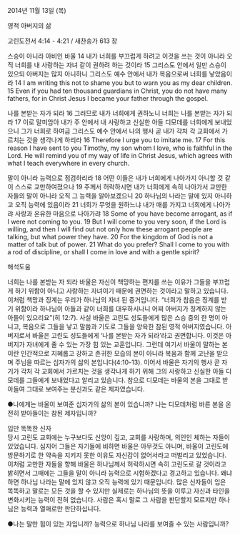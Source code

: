 2014년 11월 13일 (목)

영적 아버지의 삶



고린도전서 4:14 - 4:21 / 새찬송가 613 장


스승이 아니라 아비인 바울
14 내가 너희를 부끄럽게 하려고 이것을 쓰는 것이 아니라 오직 너희를 내 사랑하는 자녀 같이 권하려 하는 것이라 15 그리스도 안에서 일만 스승이 있으되 아버지는 많지 아니하니 그리스도 예수 안에서 내가 복음으로써 너희를 낳았음이라 
14 I am writing this not to shame you but to warn you as my dear children. 15 Even if you had ten thousand guardians in Christ, you do not have many fathers, for in Christ Jesus I became your father through the gospel.

나를 본받는 자가 되라
16 그러므로 내가 너희에게 권하노니 너희는 나를 본받는 자가 되라 17 이로 말미암아 내가 주 안에서 내 사랑하고 신실한 아들 디모데를 너희에게 보내었으니 그가 너희로 하여금 그리스도 예수 안에서 나의 행사 곧 내가 각처 각 교회에서 가르치는 것을 생각나게 하리라 
16 Therefore I urge you to imitate me. 17 For this reason I have sent to you Timothy, my son whom I love, who is faithful in the Lord. He will remind you of my way of life in Christ Jesus, which agrees with what I teach everywhere in every church.

말이 아니라 능력으로 점검하리라
18 어떤 이들은 내가 너희에게 나아가지 아니할 것 같이 스스로 교만하여졌으나 19 주께서 허락하시면 내가 너희에게 속히 나아가서 교만한 자들의 말이 아니라 오직 그 능력을 알아보겠으니 20 하나님의 나라는 말에 있지 아니하고 오직 능력에 있음이라 21 너희가 무엇을 원하느냐 내가 매를 가지고 너희에게 나아가랴 사랑과 온유한 마음으로 나아가랴
18 Some of you have become arrogant, as if I were not coming to you. 19 But I will come to you very soon, if the Lord is willing, and then I will find out not only how these arrogant people are talking, but what power they have. 20 For the kingdom of God is not a matter of talk but of power. 21 What do you prefer? Shall I come to you with a rod of discipline, or shall I come in love and with a gentle spirit?

해석도움





너희는 나를 본받는 자 되라 
바울은 자신이 책망하는 편지를 쓰는 이유가 그들을 부끄럽게 하기 위함이 아니고 사랑하는 자녀이기 때문에 권면하는 것이라고 말하고 있습니다. 이처럼 책망과 징계는 우리가 하나님의 자녀 된 증거입니다. “너희가 참음은 징계를 받기 위함이라 하나님이 아들과 같이 너희를 대우하시나니 어찌 아버지가 징계하지 않는 아들이 있으리요”(히 12:7). 사실 바울은 고린도 성도들에게 많은 스승 중의 한 명이 아니고, 복음으로 그들을 낳고 말씀과 기도로 그들을 양육한 참된 영적 아버지였습니다. 아버지로서 바울은 고린도 성도들에게 ‘나를 본받는 자가 되라’라고 권면합니다. 이것은 아버지가 자녀에게 줄 수 있는 가장 힘 있는 교훈입니다. 그런데 여기서 바울이 말하는 본이란 인간적으로 지혜롭고 강하고 존귀한 모습의 본이 아니라 복음과 함께 고난을 받으며 주님을 따르는 십자가의 삶의 본입니다(4:10-13). 이어서 바울은 자기의 행사 곧 자기가 각처 각 교회에서 가르치는 것을 생각나게 하기 위해 그의 사랑하고 신실한 아들 디모데를 그들에게 보내었다고 알리고 있습니다. 참으로 디모데는 바울의 본을 그대로 받아들여 그대로 보여주는 분신과도 같은 제자였습니다.

●나에게는 바울이 보여준 십자가의 삶의 본이 있습니까? 나는 디모데처럼 바른 본을 온전히 받아들이는 참된 제자입니까?

입만 똑똑한 신자  
당시 고린도 교회에는 누구보다도 신앙이 깊고, 교회를 사랑하며, 의인인 체하는 자들이 있었습니다. 심지어 그들은 자기들에 비하면 바울은 아무것도 아니며, 바울이 고린도에 방문하기로 한 약속을 지키지 못한 이유도 자신감이 없어서라고 떠벌리고 있었습니다. 이처럼 교만한 자들을 향해 바울은 하나님께서 허락하시면 속히 고린도로 갈 것이라고 밝히면서 그때에는 그들을 말이 아니라 능력으로 시험하겠다고 경고하고 있습니다. 왜냐하면 하나님 나라는 말에 있지 않고 오직 능력에 있기 때문입니다. 많은 신자들이 입은 똑똑하고 말로는 모든 것을 할 수 있지만 실제로는 하나님의 뜻을 이루고 자신과 타인을 변화시키는 능력이 전혀 없습니다. 사람은 혹시 말로 그 사람을 판단할지 모르지만 하나님은 능력과 열매로만 판단하십니다. 

●나는 말만 힘이 있는 자입니까? 능력으로 하나님 나라를 보여줄 수 있는 사람입니까?
